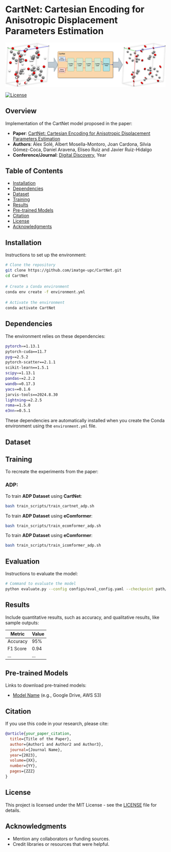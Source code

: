 # CartNet: Cartesian Encoding for Anisotropic Displacement Parameters Estimation

![Pipeline](./fig/pipeline.png)

[![License](https://img.shields.io/badge/license-MIT-blue.svg)](LICENSE)

## Overview

Implementation of the CartNet model proposed in the paper:

- **Paper**: [CartNet: Cartesian Encoding for Anisotropic Displacement Parameters Estimation](link_to_paper)
- **Authors**: Àlex Solé, Albert Mosella-Montoro, Joan Cardona, Silvia Gómez-Coca, Daniel Aravena, Eliseo Ruiz and Javier Ruiz-Hidalgo
- **Conference/Journal**: [Digital Discovery](https://www.rsc.org/journals-books-databases/about-journals/digital-discovery/), Year

## Table of Contents

- [Installation](#installation)
- [Dependencies](#dependencies)
- [Dataset](#dataset)
- [Training](#training)
- [Results](#results)
- [Pre-trained Models](#pre-trained-models)
- [Citation](#citation)
- [License](#license)
- [Acknowledgments](#acknowledgments)


## Installation

Instructions to set up the environment:

```sh
# Clone the repository
git clone https://github.com/imatge-upc/CartNet.git
cd CartNet

# Create a Conda environment
conda env create -f environment.yml

# Activate the environment
conda activate CartNet
```

## Dependencies

The environment relies on these dependencies:

```sh
pytorch==1.13.1
pytorch-cuda==11.7
pyg==2.5.2
pytorch-scatter==2.1.1
scikit-learn==1.5.1
scipy==1.13.1
pandas==2.2.2
wandb==0.17.3
yacs==0.1.6
jarvis-tools==2024.8.30
lightning==2.2.5
roma==1.5.0
e3nn==0.5.1
```

These dependencies are automatically installed when you create the Conda environment using the `environment.yml` file.


## Dataset

## Training

To recreate the experiments from the paper:


### ADP:

To train **ADP Dataset** using **CartNet**:

```sh
bash train_scripts/train_cartnet_adp.sh
```

To train **ADP Dataset** using **eComformer**:

```sh
bash train_scripts/train_ecomformer_adp.sh
```
To train **ADP Dataset** using **eComformer**:

```sh
bash train_scripts/train_icomformer_adp.sh
```

## Evaluation

Instructions to evaluate the model:

```sh
# Command to evaluate the model
python evaluate.py --config configs/eval_config.yaml --checkpoint path/to/checkpoint.pth
```

## Results

Include quantitative results, such as accuracy, and qualitative results, like sample outputs:

| Metric   | Value |
| -------- | ----- |
| Accuracy | 95%   |
| F1 Score | 0.94  |
| ...      | ...   |

## Pre-trained Models

Links to download pre-trained models:

- [Model Name](link_to_model) (e.g., Google Drive, AWS S3)


## Citation

If you use this code in your research, please cite:

```bibtex
@article{your_paper_citation,
  title={Title of the Paper},
  author={Author1 and Author2 and Author3},
  journal={Journal Name},
  year={2023},
  volume={XX},
  number={YY},
  pages={ZZZ}
}
```

## License

This project is licensed under the MIT License - see the [LICENSE](LICENSE) file for details.

## Acknowledgments

- Mention any collaborators or funding sources.
- Credit libraries or resources that were helpful.




